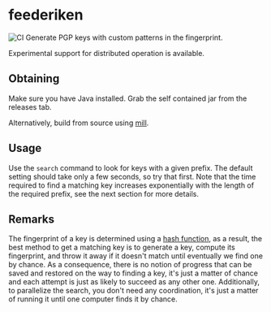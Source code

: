# feederiken
![CI](https://github.com/feederiken/feederiken/workflows/CI/badge.svg)
Generate PGP keys with custom patterns in the fingerprint.

Experimental support for distributed operation is available.

## Obtaining
Make sure you have Java installed.
Grab the self contained jar from the releases tab.

Alternatively, build from source using [mill](https://www.lihaoyi.com/mill).

## Usage
Use the `search` command to look for keys with a given prefix.
The default setting should take only a few seconds, so try that first.
Note that the time required to find a matching key increases exponentially with the length of the required prefix, see the next section for more details.

## Remarks
The fingerprint of a key is determined using a [hash function](https://en.wikipedia.org/wiki/Cryptographic_hash_function),
as a result, the best method to get a matching key is to generate a key, compute its fingerprint, and throw it away if it doesn't match until eventually we find one by chance.
As a consequence, there is no notion of progress that can be saved and restored on the way to finding a key, it's just a matter of chance and each attempt is just as likely to succeed as any other one.
Additionally, to parallelize the search, you don't need any coordination, it's just a matter of running it until one computer finds it by chance.

